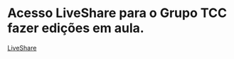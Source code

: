 # Acesso LiveShare para o Grupo TCC fazer edições em aula.
[LiveShare](https://prod.liveshare.vsengsaas.visualstudio.com/join?7A1614C3C4BEED3DB75E9519F39B21A29963)
